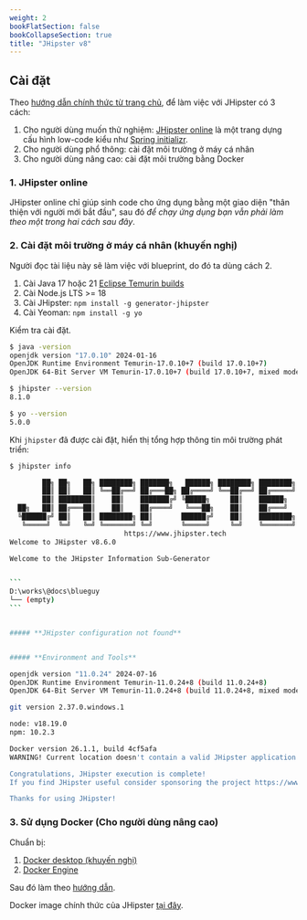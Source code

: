 ```yaml
---
weight: 2
bookFlatSection: false
bookCollapseSection: true
title: "JHipster v8"
---
```


## Cài đặt

Theo [hướng dẫn chính thức từ trang chủ](https://www.jhipster.tech/installation/), để làm việc với JHipster có 3 cách:

1. Cho người dùng muốn thử nghiệm: [JHipster online](https://start.jhipster.tech/) là một trang dựng cấu hình low-code kiểu như [Spring initializr](https://start.spring.io/).
1. Cho người dùng phổ thông: cài đặt môi trường ở máy cá nhân
1. Cho người dùng nâng cao: cài đặt môi trường bằng Docker

### 1. JHipster online

JHipster online chỉ giúp sinh code cho ứng dụng bằng một giao diện "thân thiện với người mới bắt đầu", sau đó _để chạy ứng dụng bạn vẫn phải làm theo một trong hai cách sau đây_.

### 2. Cài đặt môi trường ở máy cá nhân (khuyến nghị)

Người đọc tài liệu này sẽ làm việc với blueprint, do đó ta dùng cách 2.

1. Cài Java 17 hoặc 21 [Eclipse Temurin builds](https://adoptium.net/temurin/releases)
1. Cài Node.js LTS >= 18
1. Cài JHipster: `npm install -g generator-jhipster`
1. Cài Yeoman: `npm install -g yo`

Kiểm tra cài đặt.

```sh
$ java -version
openjdk version "17.0.10" 2024-01-16
OpenJDK Runtime Environment Temurin-17.0.10+7 (build 17.0.10+7)
OpenJDK 64-Bit Server VM Temurin-17.0.10+7 (build 17.0.10+7, mixed mode, sharing)

$ jhipster --version
8.1.0

$ yo --version
5.0.0
```

Khi `jhipster` đã được cài đặt, hiển thị tổng hợp thông tin môi trường phát triển:

~~~sh
$ jhipster info

        ██╗ ██╗   ██╗ ████████╗ ███████╗   ██████╗ ████████╗ ████████╗ ███████╗
        ██║ ██║   ██║ ╚══██╔══╝ ██╔═══██╗ ██╔════╝ ╚══██╔══╝ ██╔═════╝ ██╔═══██╗
        ██║ ████████║    ██║    ███████╔╝ ╚█████╗     ██║    ██████╗   ███████╔╝
  ██╗   ██║ ██╔═══██║    ██║    ██╔════╝   ╚═══██╗    ██║    ██╔═══╝   ██╔══██║
  ╚██████╔╝ ██║   ██║ ████████╗ ██║       ██████╔╝    ██║    ████████╗ ██║  ╚██╗
   ╚═════╝  ╚═╝   ╚═╝ ╚═══════╝ ╚═╝       ╚═════╝     ╚═╝    ╚═══════╝ ╚═╝   ╚═╝
                            https://www.jhipster.tech
Welcome to JHipster v8.6.0

Welcome to the JHipster Information Sub-Generator


```
D:\works\@docs\blueguy
└── (empty)
```


##### **JHipster configuration not found**


##### **Environment and Tools**

openjdk version "11.0.24" 2024-07-16
OpenJDK Runtime Environment Temurin-11.0.24+8 (build 11.0.24+8)
OpenJDK 64-Bit Server VM Temurin-11.0.24+8 (build 11.0.24+8, mixed mode)

git version 2.37.0.windows.1

node: v18.19.0
npm: 10.2.3

Docker version 26.1.1, build 4cf5afa
WARNING! Current location doesn't contain a valid JHipster application

Congratulations, JHipster execution is complete!
If you find JHipster useful consider sponsoring the project https://www.jhipster.tech/sponsors/

Thanks for using JHipster!
~~~

### 3. Sử dụng Docker (Cho người dùng nâng cao)

Chuẩn bị:

1. [Docker desktop (khuyến nghị)](https://docs.docker.com/desktop/)
2. [Docker Engine](https://docs.docker.com/engine/install/)

Sau đó làm theo [hướng dẫn](https://www.jhipster.tech/installation/#docker-installation-for-advanced-users-only).

Docker image chính thức của JHipster [tại đây](https://hub.docker.com/r/jhipster/jhipster/).
